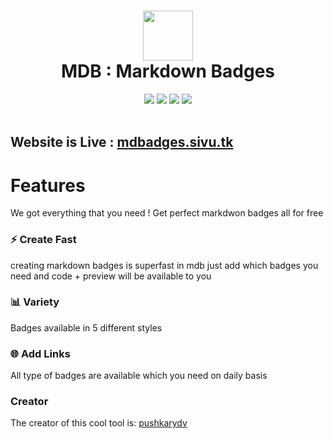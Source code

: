 <div align="center">
 <h1> <img src="https://mdb.pushkaryadav.in/logo.svg" width="80px"><br/>MDB : Markdown Badges</h1>
 <img src="https://img.shields.io/npm/v/npm?style=flat-square"/>
 <img src="https://img.shields.io/website?style=flat-square&url=https%3A%2F%2Fmdb.pushkaryadav.in/"/> 
 <img src="https://img.shields.io/badge/License-GPL%20v3-brightgreen?style=flat-square"/>
 <img src="https://img.shields.io/github/languages/code-size/pushkarydv/markdownbadges?logo=github&style=flat-square"/>
</div>
<br/>

## Website is Live : [mdbadges.sivu.tk](https://mdbadges.sivu.tk)

# Features

We got everything that you need ! Get perfect markdwon badges all for free

### ⚡ Create Fast

creating markdown badges is superfast in mdb just add which badges you need and code + preview will be available to you

### 📊 Variety

Badges available in 5 different styles

### 🌐 Add Links

All type of badges are available which you need on daily basis

### Creator

The creator of this cool tool is: [pushkarydv](https://github.com/pushkarydv)
